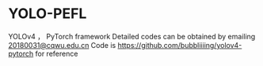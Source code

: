 # YOLO-PEFL
YOLOv4 ， PyTorch framework
Detailed codes can be obtained by emailing 20180031@cqwu.edu.cn
Code is https://github.com/bubbliiiing/yolov4-pytorch for reference
